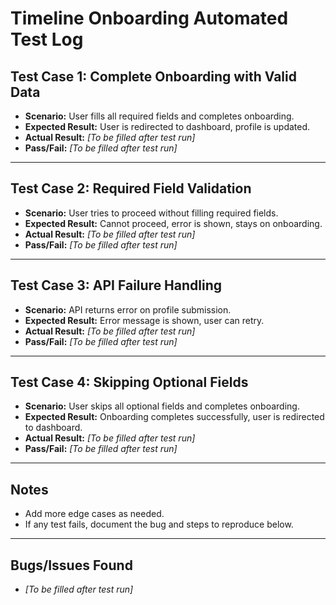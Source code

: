 # Timeline Onboarding Automated Test Log

## Test Case 1: Complete Onboarding with Valid Data
- **Scenario:** User fills all required fields and completes onboarding.
- **Expected Result:** User is redirected to dashboard, profile is updated.
- **Actual Result:** _[To be filled after test run]_ 
- **Pass/Fail:** _[To be filled after test run]_

---

## Test Case 2: Required Field Validation
- **Scenario:** User tries to proceed without filling required fields.
- **Expected Result:** Cannot proceed, error is shown, stays on onboarding.
- **Actual Result:** _[To be filled after test run]_
- **Pass/Fail:** _[To be filled after test run]_

---

## Test Case 3: API Failure Handling
- **Scenario:** API returns error on profile submission.
- **Expected Result:** Error message is shown, user can retry.
- **Actual Result:** _[To be filled after test run]_
- **Pass/Fail:** _[To be filled after test run]_

---

## Test Case 4: Skipping Optional Fields
- **Scenario:** User skips all optional fields and completes onboarding.
- **Expected Result:** Onboarding completes successfully, user is redirected to dashboard.
- **Actual Result:** _[To be filled after test run]_
- **Pass/Fail:** _[To be filled after test run]_

---

## Notes
- Add more edge cases as needed.
- If any test fails, document the bug and steps to reproduce below.

---

## Bugs/Issues Found
- _[To be filled after test run]_ 